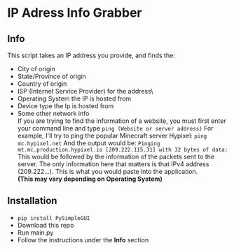 # IP Adress Info Grabber
## Info
This script takes an IP address you provide, and finds the:
* City of origin
* State/Province of origin
* Country of origin
* ISP (Internet Service Provider) for the address\
* Operating System the IP is hosted from
* Device type the Ip is hosted from
* Some other network info
\
If you are trying to find the information of a website, you must first enter your command line and type
``` ping (Website or server address) ```
For example, I'll try to ping the popular Minecraft server Hypixel:
``` ping mc.hypixel.net ```
And the output would be:
``` Pinging mt.mc.production.hypixel.io [209.222.115.31] with 32 bytes of data: ```\
This would be followed by the information of the packets sent to the server. The only information here that matters is that IPv4 address (209.222...). This is what you would paste into the application.\
**(This may vary depending on Operating System)**
## Installation
* ``` pip install PySimpleGUI ```
* Download this repo
* Run main.py
* Follow the instructions under the **Info** section
